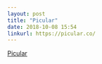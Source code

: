 ```yaml
---
layout: post
title: "Picular"
date: 2018-10-08 15:54
linkurl: https://picular.co/
---
```


[Picular](https://picular.co/)

> 